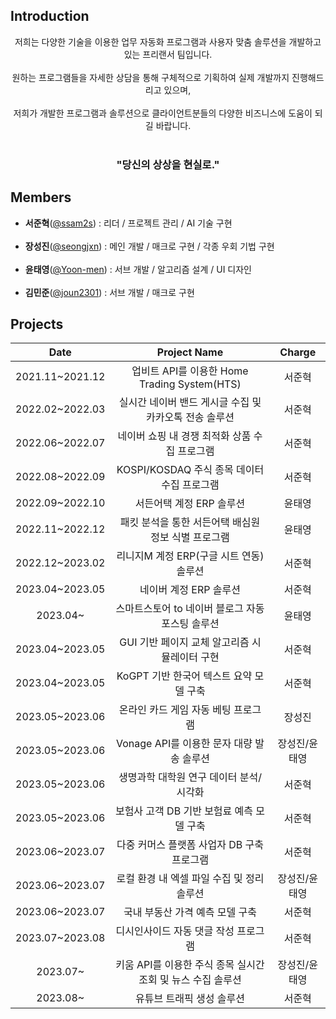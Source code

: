## Introduction
<p align="center">
저희는 다양한 기술을 이용한 업무 자동화 프로그램과 사용자 맞춤 솔루션을 개발하고 있는 프리랜서 팀입니다.<br/><br/>
원하는 프로그램들을 자세한 상담을 통해 구체적으로 기획하여 실제 개발까지 진행해드리고 있으며,<br/><br/>
저희가 개발한 프로그램과 솔루션으로 클라이언트분들의 다양한 비즈니스에 도움이 되길 바랍니다.<br/><br/>
<h3 align="center">"당신의 상상을 현실로."</h3>
</p>

## Members
- **서준혁**(<a href='https://github.com/ssam2s'>@ssam2s</a>) : 리더 / 프로젝트 관리 / AI 기술 구현<br/><br/>
- **장성진**(<a href='https://github.com/seongjxn'>@seongjxn</a>) : 메인 개발 / 매크로 구현 / 각종 우회 기법 구현<br/><br/>
- **윤태영**(<a href='https://github.com/Yoon-men'>@Yoon-men</a>) : 서브 개발 / 알고리즘 설계 / UI 디자인<br/><br/>
- **김민준**(<a href='https://github.com/joun2301'>@joun2301</a>) : 서브 개발 / 매크로 구현

## Projects
| Date | Project Name | Charge |
|:---------:|:----------------:|:---------:|
|2021.11~2021.12|업비트 API를 이용한 Home Trading System(HTS)|서준혁|
|2022.02~2022.03|실시간 네이버 밴드 게시글 수집 및 카카오톡 전송 솔루션|서준혁|
|2022.06~2022.07|네이버 쇼핑 내 경쟁 최적화 상품 수집 프로그램|서준혁|
|2022.08~2022.09|KOSPI/KOSDAQ 주식 종목 데이터 수집 프로그램|서준혁|
|2022.09~2022.10|서든어택 계정 ERP 솔루션|윤태영|
|2022.11~2022.12|패킷 분석을 통한 서든어택 배심원 정보 식별 프로그램|윤태영|
|2022.12~2023.02|리니지M 계정 ERP(구글 시트 연동) 솔루션|서준혁|
|2023.04~2023.05|네이버 계정 ERP 솔루션|서준혁|
|2023.04~|스마트스토어 to 네이버 블로그 자동 포스팅 솔루션|윤태영|
|2023.04~2023.05|GUI 기반 페이지 교체 알고리즘 시뮬레이터 구현|서준혁|
|2023.04~2023.05|KoGPT 기반 한국어 텍스트 요약 모델 구축|서준혁|
|2023.05~2023.06|온라인 카드 게임 자동 베팅 프로그램|장성진|
|2023.05~2023.06|Vonage API를 이용한 문자 대량 발송 솔루션|장성진/윤태영|
|2023.05~2023.06|생명과학 대학원 연구 데이터 분석/시각화|서준혁|
|2023.05~2023.06|보험사 고객 DB 기반 보험료 예측 모델 구축|서준혁|
|2023.06~2023.07|다중 커머스 플랫폼 사업자 DB 구축 프로그램|서준혁|
|2023.06~2023.07|로컬 환경 내 엑셀 파일 수집 및 정리 솔루션|장성진/윤태영|
|2023.06~2023.07|국내 부동산 가격 예측 모델 구축|서준혁|
|2023.07~2023.08|디시인사이드 자동 댓글 작성 프로그램|서준혁|
|2023.07~|키움 API를 이용한 주식 종목 실시간 조회 및 뉴스 수집 솔루션|장성진/윤태영|
|2023.08~|유튜브 트래픽 생성 솔루션|서준혁|
